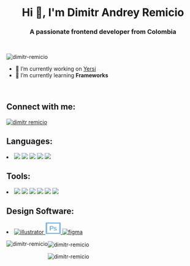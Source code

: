 <link href="https://fonts.googleapis.com/css2?family=DM+Sans:opsz,wght@9..40,400&display=swap" rel="stylesheet">

<h1 align="center" style={{fontFamily: 'Syncopate, sans-serif', fontSize:'40px'}}>Hi 👋, I'm Dimitr Andrey Remicio</h1>
<div style={{fontFamily: 'DM Sans, sans-serif'}}> 
<h3 align="center"><b>A passionate frontend developer from Colombia</b>
</h3>
<br />
<p align="left">

<img src="https://komarev.com/ghpvc/?username=dimitr-remicio&label=Profile%20views&color=0e75b6&style=flat" alt="dimitr-remicio" /></p>
<div>
        
- 🔭 I’m currently working on [Yersi](https://github.com/Dimitr-Remicio/Yersi)
  <br />
- 🌱 I’m currently learning **Frameworks**
</div>
<br />
<h2 align="left">Connect with me:</h2>
<p align="left">
<a href="https://www.linkedin.com/in/dimitr-remicio-4b039017b/" target="blank">
<img align="center" src="https://raw.githubusercontent.com/rahuldkjain/github-profile-readme-generator/master/src/images/icons/Social/linked-in-alt.svg" alt="dimitr remicio" height="30" width="40" /> 
</a> </p>
<p
        align="left"
        style={{
          display: "flex",
          flexDirection: "column",
          gap: "8px",
          margin: "0",
          marginLeft: "0",
          listStyle: "none",
        }}
      >
        <h2 align="left">Languages:</h2>
        <li style={{ display: "flex", gap: "10px" }}>
          <img src="https://img.shields.io/badge/-HTML5-E34F26?style=flat&logo=html5&logoColor=white" />
          <img src="https://img.shields.io/badge/-CSS3-1572B6?style=flat&logo=css3&logoColor=white" />
          <img src="https://img.shields.io/badge/-JavaScript-eed718?style=flat&logo=javascript&logoColor=ffffff" />
          <img src="https://img.shields.io/badge/-React-000000?style=flat&logo=react&logoColor=00c8ff" />
          <img src="https://img.shields.io/badge/-Node.js-3C873A?style=flat&logo=Node.js&logoColor=white" />
        </li>
        <h2 align="left">Tools:</h2>
        <li style={{ display: "flex", gap: "10px" }}>
          <img src="http://img.shields.io/badge/-Git-F1502F?style=flat&logo=git&logoColor=FFFFFF" />
          <img src="http://img.shields.io/badge/-Github-000000?style=flat&logo=github&logoColor=FFFFFF" />
          <img src="http://img.shields.io/badge/-VS%20Code-007ACC?style=flat&logo=visual%20studio%20code&logoColor=white" />
          <img src="https://img.shields.io/badge/-MongoDB-4DB33D?style=flat&logo=mongodb&logoColor=FFFFFF" />
          <img src="https://img.shields.io/badge/-Sass-cc6699?style=flat&logo=sass&logoColor=ffffff" />
          <img src="https://img.shields.io/badge/-Bootstrap-563D7C?style=flat&logo=bootstrap&logoColor=white" />
        </li>
        <h2 align="left">Design Software:</h2>
        <li>
          <a
            href="https://www.adobe.com/in/products/illustrator.html"
            rel="nofollow"
          >
            <img            src="https://camo.githubusercontent.com/9e245893108b5ca27e7ac3d4a802d513f657b32aa7b5765bd92df7fb55d0ed54/68747470733a2f2f7777772e766563746f726c6f676f2e7a6f6e652f6c6f676f732f61646f62655f696c6c7573747261746f722f61646f62655f696c6c7573747261746f722d69636f6e2e737667"
              alt="illustrator"
              width="30"
              height="30"
              data-canonical-src="https://www.vectorlogo.zone/logos/adobe_illustrator/adobe_illustrator-icon.svg"
            />
          </a>
          <a href="https://www.photoshop.com/en" rel="nofollow">
            <img
              src="https://raw.githubusercontent.com/devicons/devicon/master/icons/photoshop/photoshop-line.svg"
              alt="photoshop"
              width="40"
              height="30"
            />
          </a>
        <a href="https://www.figma.com/" rel="nofollow">
            <img
              src="https://camo.githubusercontent.com/ed93c2b000a76ceaad1503e7eb9356591b885227e82a36a005b9d3498b303ba5/68747470733a2f2f7777772e766563746f726c6f676f2e7a6f6e652f6c6f676f732f6669676d612f6669676d612d69636f6e2e737667"
              alt="figma"
              width="40"
              height="28"
              data-canonical-src="https://www.vectorlogo.zone/logos/figma/figma-icon.svg"
            />
          </a>
        </li>
      </p>
<p style={{ marginTop: "40px" }}>
        <img
          height="155em"
          width="auto"
          align="left"
          dir="auto"
          src="https://github-readme-streak-stats.herokuapp.com/?user=dimitr-remicio&"
          alt="dimitr-remicio"
        />
      </p>
      <p>
        <img
          height="155em"
          width="auto"
          align="center"
          dir="auto"
          src="https://github-readme-stats.vercel.app/api?username=dimitr-remicio&show_icons=true&locale=en"
          alt="dimitr-remicio"
        />
      </p>
      <p>
        <img
          height="183em"
          width="auto"
          align="left"
          dir="auto"
          src="https://github-readme-stats.vercel.app/api/top-langs?username=dimitr-remicio&show_icons=true&locale=en&layout=compact"
          alt="dimitr-remicio"
        />
      </p>
      </div>
    
